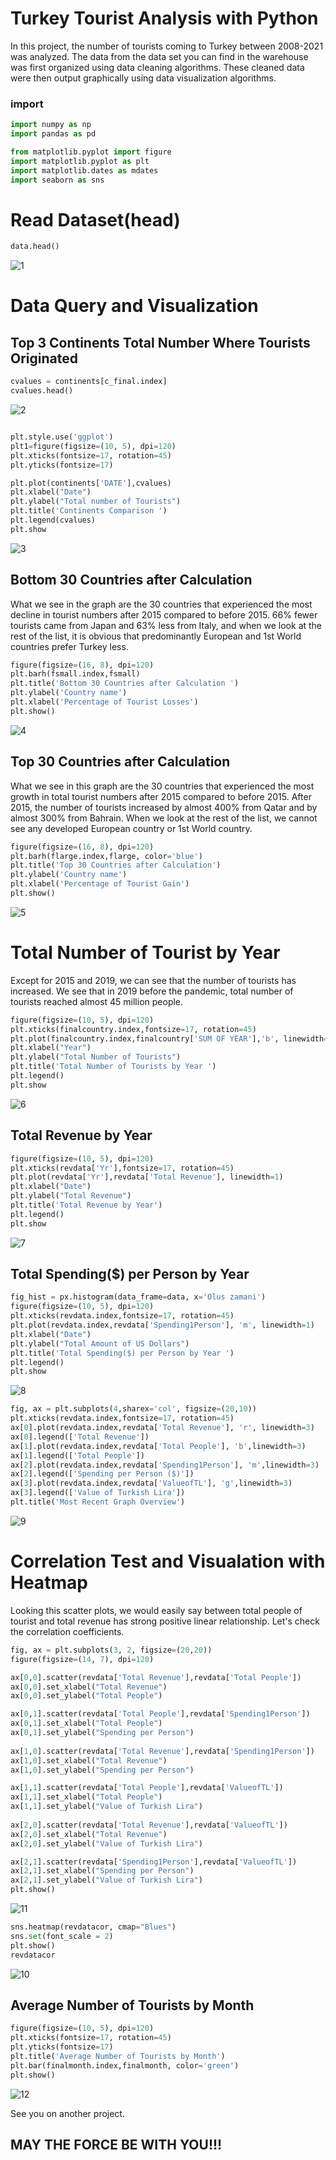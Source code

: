 # Turkey Tourist Analysis with Python

In this project, the number of tourists coming to Turkey between 2008-2021 was analyzed. The data from the data set you can find in the warehouse was first organized using data cleaning algorithms. These cleaned data were then output graphically using data visualization algorithms.


### import
```Python
import numpy as np 
import pandas as pd 

from matplotlib.pyplot import figure
import matplotlib.pyplot as plt
import matplotlib.dates as mdates
import seaborn as sns

```

# Read Dataset(head)

```Python
data.head()
```
![1](https://user-images.githubusercontent.com/77057546/186473041-d3f0a96b-06ed-49d1-ae62-c289d56c6fd9.png)

# Data Query and Visualization

## Top 3 Continents Total Number Where Tourists Originated


```Python
cvalues = continents[c_final.index]
cvalues.head()
```

![2](https://user-images.githubusercontent.com/77057546/186473647-4dc3b3b8-35d0-4b5b-b738-5aa6d89c127b.png)

```Python

plt.style.use('ggplot')
plt1=figure(figsize=(10, 5), dpi=120)
plt.xticks(fontsize=17, rotation=45)
plt.yticks(fontsize=17)

plt.plot(continents['DATE'],cvalues)
plt.xlabel("Date")
plt.ylabel("Total number of Tourists")
plt.title('Continents Comparison ')
plt.legend(cvalues)
plt.show

```
![3](https://user-images.githubusercontent.com/77057546/186476276-bbdcd5ba-7b8b-461e-ab9e-77b46fc06c6c.png)

## Bottom 30 Countries after Calculation

What we see in the graph are the 30 countries that experienced the most decline in tourist numbers after 2015 compared to before 2015. 66% fewer tourists came from Japan and 63% less from Italy, and when we look at the rest of the list, it is obvious that predominantly European and 1st World countries prefer Turkey less.

```Python
figure(figsize=(16, 8), dpi=120)
plt.barh(fsmall.index,fsmall)
plt.title('Bottom 30 Countries after Calculation ')
plt.ylabel('Country name')
plt.xlabel('Percentage of Tourist Losses')
plt.show()
```

![4](https://user-images.githubusercontent.com/77057546/186476733-55c306dc-8bdd-417f-a700-fa8c949889e1.png)

## Top 30 Countries after Calculation

What we see in this graph are the 30 countries that experienced the most growth in total tourist numbers after 2015 compared to before 2015. After 2015, the number of tourists increased by almost 400% from Qatar and by almost 300% from Bahrain. When we look at the rest of the list, we cannot see any developed European country or 1st World country.

```Python
figure(figsize=(16, 8), dpi=120)
plt.barh(flarge.index,flarge, color='blue')
plt.title('Top 30 Countries after Calculation')
plt.ylabel('Country name')
plt.xlabel('Percentage of Tourist Gain')
plt.show()
```

![5](https://user-images.githubusercontent.com/77057546/186477105-e7007bc4-0026-4b43-9e26-9eacf2436fa1.png)

# Total Number of Tourist by Year

Except for 2015 and 2019, we can see that the number of tourists has increased. We see that in 2019 before the pandemic, total number of tourists reached almost 45 million people.

```Python
figure(figsize=(10, 5), dpi=120)
plt.xticks(finalcountry.index,fontsize=17, rotation=45)
plt.plot(finalcountry.index,finalcountry['SUM OF YEAR'],'b', linewidth=1)
plt.xlabel("Year")
plt.ylabel("Total Number of Tourists")
plt.title('Total Number of Tourists by Year ')
plt.legend()
plt.show
```
![6](https://user-images.githubusercontent.com/77057546/186477847-6cbb2fc0-503c-4485-8240-d5488967551e.png)

## Total Revenue by Year

```Python
figure(figsize=(10, 5), dpi=120)
plt.xticks(revdata['Yr'],fontsize=17, rotation=45)
plt.plot(revdata['Yr'],revdata['Total Revenue'], linewidth=1)
plt.xlabel("Date")
plt.ylabel("Total Revenue")
plt.title('Total Revenue by Year')
plt.legend()
plt.show
```

![7](https://user-images.githubusercontent.com/77057546/186478186-ec81ae45-6b2f-4de5-ab04-7af7793dd91d.png)

## Total Spending($) per Person by Year

```Python
fig_hist = px.histogram(data_frame=data, x='Olus zamani')
figure(figsize=(10, 5), dpi=120)
plt.xticks(revdata.index,fontsize=17, rotation=45)
plt.plot(revdata.index,revdata['Spending1Person'], 'm', linewidth=1)
plt.xlabel("Date")
plt.ylabel("Total Amount of US Dollars")
plt.title('Total Spending($) per Person by Year ')
plt.legend()
plt.show
```

![8](https://user-images.githubusercontent.com/77057546/186478567-3b32cf37-e651-4215-ba64-2607a9de3ec1.png)


```Python
fig, ax = plt.subplots(4,sharex='col', figsize=(20,10)) 
plt.xticks(revdata.index,fontsize=17, rotation=45)
ax[0].plot(revdata.index,revdata['Total Revenue'], 'r', linewidth=3)
ax[0].legend(['Total Revenue'])
ax[1].plot(revdata.index,revdata['Total People'], 'b',linewidth=3)
ax[1].legend(['Total People'])
ax[2].plot(revdata.index,revdata['Spending1Person'], 'm',linewidth=3)
ax[2].legend(['Spending per Person ($)'])
ax[3].plot(revdata.index,revdata['ValueofTL'], 'g',linewidth=3)
ax[3].legend(['Value of Turkish Lira'])
plt.title('Most Recent Graph Overview')
```

![9](https://user-images.githubusercontent.com/77057546/186478909-fa677670-0e60-45ac-89f3-5da86bed8f2a.png)


# Correlation Test and Visualation with Heatmap

Looking this scatter plots, we would easily say between total people of tourist and total revenue has strong positive linear relationship. Let's check the correlation coefficients.

```Python
fig, ax = plt.subplots(3, 2, figsize=(20,20))
figure(figsize=(14, 7), dpi=120)

ax[0,0].scatter(revdata['Total Revenue'],revdata['Total People'])
ax[0,0].set_xlabel("Total Revenue")
ax[0,0].set_ylabel("Total People")

ax[0,1].scatter(revdata['Total People'],revdata['Spending1Person'])
ax[0,1].set_xlabel("Total People")
ax[0,1].set_ylabel("Spending per Person")
       
ax[1,0].scatter(revdata['Total Revenue'],revdata['Spending1Person'])
ax[1,0].set_xlabel("Total Revenue")
ax[1,0].set_ylabel("Spending per Person")

ax[1,1].scatter(revdata['Total People'],revdata['ValueofTL'])
ax[1,1].set_xlabel("Total People")
ax[1,1].set_ylabel("Value of Turkish Lira")
       
ax[2,0].scatter(revdata['Total Revenue'],revdata['ValueofTL'])
ax[2,0].set_xlabel("Total Revenue")
ax[2,0].set_ylabel("Value of Turkish Lira")

ax[2,1].scatter(revdata['Spending1Person'],revdata['ValueofTL'])
ax[2,1].set_xlabel("Spending per Person")
ax[2,1].set_ylabel("Value of Turkish Lira")
plt.show()
```

![11](https://user-images.githubusercontent.com/77057546/186479884-288dcb01-45d7-40cb-8ca7-3072599969c7.png)

```Python
sns.heatmap(revdatacor, cmap="Blues")
sns.set(font_scale = 2)
plt.show()
revdatacor
```

![10](https://user-images.githubusercontent.com/77057546/186480139-96ffd244-5c19-4ee4-8ab6-320f65bfe59d.png)


## Average Number of Tourists by Month

```Python
figure(figsize=(10, 5), dpi=120)
plt.xticks(fontsize=17, rotation=45)
plt.yticks(fontsize=17)
plt.title('Average Number of Tourists by Month')
plt.bar(finalmonth.index,finalmonth, color='green')
plt.show()
```

![12](https://user-images.githubusercontent.com/77057546/186480473-83325e3c-252e-47e4-99c1-5a088e329951.png)

See you on another project.

## MAY THE FORCE BE WITH YOU!!!
